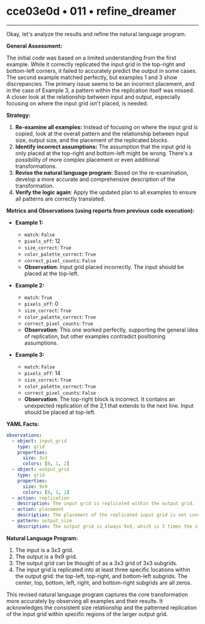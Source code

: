 # cce03e0d • 011 • refine_dreamer

---
Okay, let's analyze the results and refine the natural language program.

**General Assessment:**

The initial code was based on a limited understanding from the first example. While it correctly replicated the input grid in the top-right and bottom-left corners, it failed to accurately predict the output in some cases. The second example matched perfectly, but examples 1 and 3 show discrepancies. The primary issue seems to be an incorrect placement, and in the case of Example 3, a pattern within the replication itself was missed. A closer look at the relationship between input and output, especially focusing on where the input grid *isn't* placed, is needed.

**Strategy:**

1.  **Re-examine all examples:** Instead of focusing on where the input grid *is* copied, look at the overall pattern and the relationship between input size, output size, and the placement of the replicated blocks.
2.  **Identify incorrect assumptions:** The assumption that the input grid is only placed at the top-right and bottom-left might be wrong. There's a possibility of more complex placement or even additional transformations.
3.  **Revise the natural language program:** Based on the re-examination, develop a more accurate and comprehensive description of the transformation.
4. **Verify the logic again**: Apply the updated plan to all examples to ensure all patterns are correctly translated.

**Metrics and Observations (using reports from previous code execution):**

*   **Example 1:**
    *   `match`: `False`
    *   `pixels_off`: 12
    *   `size_correct`: `True`
    *   `color_palette_correct`: `True`
    *   `correct_pixel_counts`: `False`
    *   **Observation**: Input grid placed incorrectly. The input should be placed at the top-left.

*   **Example 2:**
    *   `match`: `True`
    *   `pixels_off`: 0
    *   `size_correct`: `True`
    *   `color_palette_correct`: `True`
    *   `correct_pixel_counts`: `True`
    *   **Observation**: This one worked perfectly, supporting the general idea of replication, but other examples contradict positioning assumptions.

*   **Example 3:**
    *   `match`: `False`
    *   `pixels_off`: 14
    *   `size_correct`: `True`
    *   `color_palette_correct`: `True`
    *   `correct_pixel_counts`: `False`
    *   **Observation**: The top-right block is incorrect. It contains an unexpected replication of the 2,1 that extends to the next line. Input should be placed at top-left.

**YAML Facts:**

```yaml
observations:
  - object: input_grid
    type: grid
    properties:
      size: 3x3
      colors: [0, 1, 2]
  - object: output_grid
    type: grid
    properties:
      size: 9x9
      colors: [0, 1, 2]
  - action: replication
    description: The input grid is replicated within the output grid.
  - action: placement
    description: The placement of the replicated input grid is not consistently top-right and bottom-left. Example 2 shows the correct result with Top Right and Bottom Left, while example 1 and 3 show that the top-left block should also contain a replication of the Input grid.
  - pattern: output_size
    description: The output grid is always 9x9, which is 3 times the size of the 3x3 input grid.
```

**Natural Language Program:**

1.  The input is a 3x3 grid.
2.  The output is a 9x9 grid.
3.  The output grid can be thought of as a 3x3 grid of 3x3 subgrids.
4.  The input grid is replicated into at least three specific locations within the output grid: the top-left, top-right, and bottom-left subgrids. The center, top, bottom, left, right, and bottom-right subgrids are all zeros.

This revised natural language program captures the core transformation more accurately by observing all examples and their results. It acknowledges the consistent size relationship and the patterned replication of the input grid within specific regions of the larger output grid.


